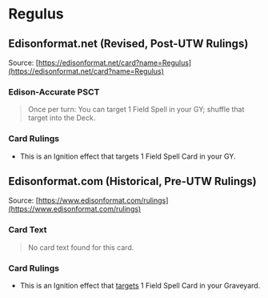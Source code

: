 # Regulus

## Edisonformat.net (Revised, Post-UTW Rulings)

Source: [https://edisonformat.net/card?name=Regulus](https://edisonformat.net/card?name=Regulus)

### Edison-Accurate PSCT

> Once per turn: You can target 1 Field Spell in your GY; shuffle that target into the Deck.

### Card Rulings

*   This is an Ignition effect that targets 1 Field Spell Card in your GY.


## Edisonformat.com (Historical, Pre-UTW Rulings)

Source: [https://www.edisonformat.com/rulings](https://www.edisonformat.com/rulings)

### Card Text

> No card text found for this card.

### Card Rulings

*   This is an Ignition effect that [targets](https://yugioh.fandom.com/wiki/Target) 1 Field Spell Card in your Graveyard.


